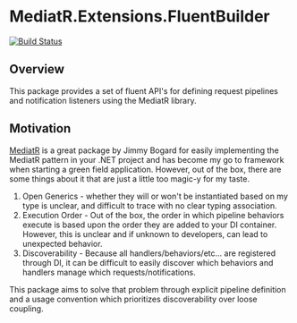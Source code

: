 # MediatR.Extensions.FluentBuilder

[![Build Status](https://dev.azure.com/kluhman/MediatR.Extensions.FluentBuilder/_apis/build/status/MediatR.Extensions.FluentBuilder?branchName=master)](https://dev.azure.com/kluhman/MediatR.Extensions.FluentBuilder/_build/latest?definitionId=3&branchName=master)

## Overview

This package provides a set of fluent API's for defining request pipelines and notification listeners using the MediatR library.

## Motivation

[MediatR](https://github.com/jbogard/MediatR) is a great package by Jimmy Bogard for easily implementing the MediatR pattern in your .NET project and has become my go to framework when starting a green field application. However, out of the box, there are some things about it that are just a little too magic-y for my taste.
1. Open Generics - whether they will or won't be instantiated based on my type is unclear, and difficult to trace with no clear typing association. 
2. Execution Order - Out of the box, the order in which pipeline behaviors execute is based upon the order they are added to your DI container. However, this is unclear and if unknown to developers, can lead to unexpected behavior.
3. Discoverability - Because all handlers/behaviors/etc... are registered through DI, it can be difficult to easily discover which behaviors and handlers manage which requests/notifications.

This package aims to solve that problem through explicit pipeline definition and a usage convention which prioritizes discoverability over loose coupling.
